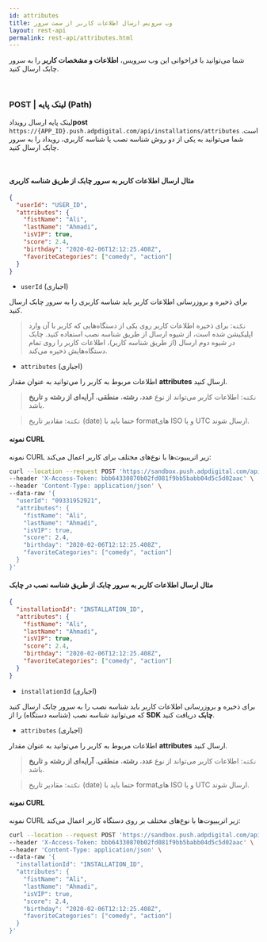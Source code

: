 ```yaml
---
id: attributes
title: وب سرویس ارسال اطلاعات کاربر از سمت سرور
layout: rest-api
permalink: rest-api/attributes.html
---
```


شما می‌توانید با فراخوانی این وب‌ سرویس، **اطلاعات و مشخصات کاربر** را به سرور چابک ارسال کنید.

<Br>

### POST | لینک پایه (Path) 

لینک پایه ارسال رویداد**post** `https://{APP_ID}.push.adpdigital.com/api/installations/attributes`
 است. شما می‌توانید به یکی از دو روش شناسه نصب یا شناسه کاربری، رویداد را به سرور چابک ارسال کنید.


<Br>

#### مثال ارسال اطلاعات کاربر به سرور چابک از طریق شناسه کاربری 

```json
{
  "userId": "USER_ID",
  "attributes": {
    "fistName": "Ali",
    "lastName": "Ahmadi",
    "isVIP": true,
    "score": 2.4,
    "birthday": "2020-02-06T12:12:25.408Z",
    "favoriteCategories": ["comedy", "action"]
  }
}
```

- ``userId`` (اجباری)

برای ذخیره و بروزرسانی اطلاعات کاربر باید شناسه کاربری را به سرور چابک ارسال کنید.

>`نکته`: برای ذخیره اطلاعات کاربر روی یکی از دستگاه‌هایی که کاربر با آن وارد اپلیکیشن شده است، از شیوه ارسال از طریق شناسه نصب استفاده کنید. چابک در شیوه دوم ارسال (از طریق شناسه کاربر)، اطلاعات کاربر را روی تمام دستگاه‌هایش ذخیره می‌کند. 

- ``attributes`` (اجباری)

اطلاعات مربوط به کاربر را مي‌توانید به عنوان مقدار **attributes** ارسال کنید.

>`نکته`: اطلاعات کاربر می‌تواند از نوع **عدد**، **رشته**، **منطقی**، **آرایه‌ای از رشته** و **تاریخ** باشد. 

> `نکته`: مقادیر تاریخ (date) حتما باید با formatهای ISO و یا UTC ارسال شوند.



#### نمونه CURL

نمونه CURL زیر اتریبیوت‌ها با نوع‌های مختلف برای کاربر اعمال می‌کند:

```bash
curl --location --request POST 'https://sandbox.push.adpdigital.com/api/installations/attributes' \
--header 'X-Access-Token: bbb64330870b02fd081f9bb5babb04d5c5d02aac' \
--header 'Content-Type: application/json' \
--data-raw '{
  "userId": "09331952921",
  "attributes": {
    "fistName": "Ali",
    "lastName": "Ahmadi",
    "isVIP": true,
    "score": 2.4,
    "birthday": "2020-02-06T12:12:25.408Z",
    "favoriteCategories": ["comedy", "action"]
  }
}'
```


#### مثال ارسال اطلاعات کاربر به سرور چابک از طریق شناسه نصب در چابک 

```json
{
  "installationId": "INSTALLATION_ID",
  "attributes": {
    "fistName": "Ali",
    "lastName": "Ahmadi",
    "isVIP": true,
    "score": 2.4,
    "birthday": "2020-02-06T12:12:25.408Z",
    "favoriteCategories": ["comedy", "action"]
  }
}
```

-  ``installationId`` (اجباری)

برای ذخیره و بروزرسانی اطلاعات کاربر باید شناسه نصب را به سرور چابک ارسال کنید که می‌توانید شناسه نصب (شناسه دستگاه) را از **SDK چابک** دریافت کنید. 

- ``attributes`` (اجباری)

اطلاعات مربوط به کاربر را مي‌توانید به عنوان مقدار **attributes** ارسال کنید.

>`نکته`: اطلاعات کاربر می‌تواند از نوع **عدد**، **رشته**، **منطقی**، **آرایه‌ای از رشته** و **تاریخ** باشد. 

> `نکته`: مقادیر تاریخ (date) حتما باید با formatهای ISO و یا UTC ارسال شوند.


#### نمونه CURL

نمونه CURL زیر اتریبیوت‌ها با نوع‌های مختلف بر روی دستگاه کاربر اعمال می‌کند:

```bash
curl --location --request POST 'https://sandbox.push.adpdigital.com/api/installations/attributes' \
--header 'X-Access-Token: bbb64330870b02fd081f9bb5babb04d5c5d02aac' \
--header 'Content-Type: application/json' \
--data-raw '{
  "installationId": "INSTALLATION_ID",
  "attributes": {
    "fistName": "Ali",
    "lastName": "Ahmadi",
    "isVIP": true,
    "score": 2.4,
    "birthday": "2020-02-06T12:12:25.408Z",
    "favoriteCategories": ["comedy", "action"]
  }
}'
```
